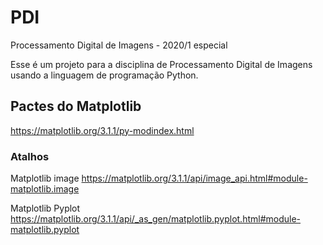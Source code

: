 # PDI
Processamento Digital de Imagens - 2020/1 especial

Esse é um projeto para a disciplina de Processamento Digital de Imagens usando a linguagem de programação Python.

## Pactes do Matplotlib
https://matplotlib.org/3.1.1/py-modindex.html

### Atalhos 
Matplotlib image
https://matplotlib.org/3.1.1/api/image_api.html#module-matplotlib.image

Matplotlib Pyplot
https://matplotlib.org/3.1.1/api/_as_gen/matplotlib.pyplot.html#module-matplotlib.pyplot
